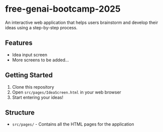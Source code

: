 # free-genai-bootcamp-2025

An interactive web application that helps users brainstorm and develop their ideas using a step-by-step process.

## Features

- Idea input screen
- More screens to be added...

## Getting Started

1. Clone this repository
2. Open `src/pages/IdeaScreen.html` in your web browser
3. Start entering your ideas!

## Structure

- `src/pages/` - Contains all the HTML pages for the application